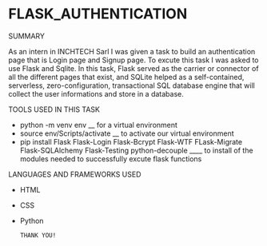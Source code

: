 # FLASK_AUTHENTICATION

SUMMARY

As an intern in INCHTECH Sarl I was given a task to build an authentication page that is Login page and Signup page. To excute this task I was asked to use Flask and Sqlite. In this task, Flask served as the carrier or connector of all the different pages that exist, and SQLite helped as a  self-contained, serverless, zero-configuration, transactional SQL database engine that will collect the user informations and store in a database.

TOOLS USED IN THIS TASK

- python -m venv env  __ for a virtual environment
- source env/Scripts/activate __ to activate our virtual environment
- pip install Flask Flask-Login Flask-Bcrypt Flask-WTF FLask-Migrate Flask-SQLAlchemy Flask-Testing python-decouple ____ to install of the modules needed to successfully excute flask functions

LANGUAGES AND FRAMEWORKS USED

- HTML
- CSS
- Python

      THANK YOU!

  
